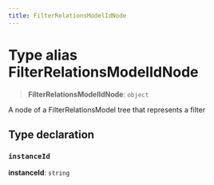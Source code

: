 ```yaml
---
title: FilterRelationsModelIdNode
---
```


# Type alias FilterRelationsModelIdNode

> **FilterRelationsModelIdNode**: `object`

A node of a FilterRelationsModel tree that represents a filter

## Type declaration

### `instanceId`

**instanceId**: `string`
